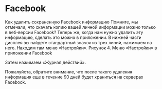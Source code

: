 # Facebook

Как удалить сохраненную Facebook информацию Помните, мы отмечали, что скачать копию вашей личной информации можно только в веб-версии Facebook? Теперь же, когда нам нужно удалить эту информацию, сделать это можно в приложении. В нижней части дисплея вы найдете стандартный значок из трех линий, нажимаем на него. Находим там меню «Настройки». Рисунок 4. Меню «Настройки» в приложении Facebook

Затем нажимаем «Журнал действий».

Пожалуйста, обратите внимание, что после такого удаления информация еще в течение 90 дней будет храниться на серверах Facebook.
